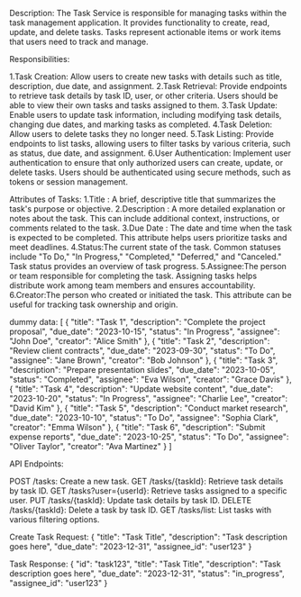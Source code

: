 Description: The Task Service is responsible for managing tasks within the task management application. It provides functionality to create, read, update, and delete tasks. Tasks represent actionable items or work items that users need to track and manage.

Responsibilities:

1.Task Creation: Allow users to create new tasks with details such as title, description, due date, and assignment.
2.Task Retrieval: Provide endpoints to retrieve task details by task ID, user, or other criteria. Users should be able to view their own tasks and tasks assigned to them.
3.Task Update: Enable users to update task information, including modifying task details, changing due dates, and marking tasks as completed.
4.Task Deletion: Allow users to delete tasks they no longer need.
5.Task Listing: Provide endpoints to list tasks, allowing users to filter tasks by various criteria, such as status, due date, and assignment.
6.User Authentication: Implement user authentication to ensure that only authorized users can create, update, or delete tasks. Users should be authenticated using secure methods, such as tokens or session management.

Attributes of Tasks:
1.Title : A brief, descriptive title that summarizes the task's purpose or objective.
2.Description : A more detailed explanation or notes about the task. This can include additional context, instructions, or comments related to the task.
3.Due Date : The date and time when the task is expected to be completed. This attribute helps users prioritize tasks and meet deadlines.
4.Status:The current state of the task. Common statuses include "To Do," "In Progress," "Completed," "Deferred," and "Canceled." Task status provides an overview of task progress.
5.Assignee:The person or team responsible for completing the task. Assigning tasks helps distribute work among team members and ensures accountability.
6.Creator:The person who created or initiated the task. This attribute can be useful for tracking task ownership and origin.

dummy data:
[
  {
    "title": "Task 1",
    "description": "Complete the project proposal",
    "due_date": "2023-10-15",
    "status": "In Progress",
    "assignee": "John Doe",
    "creator": "Alice Smith"
  },
  {
    "title": "Task 2",
    "description": "Review client contracts",
    "due_date": "2023-09-30",
    "status": "To Do",
    "assignee": "Jane Brown",
    "creator": "Bob Johnson"
  },
  {
    "title": "Task 3",
    "description": "Prepare presentation slides",
    "due_date": "2023-10-05",
    "status": "Completed",
    "assignee": "Eva Wilson",
    "creator": "Grace Davis"
  },
  {
    "title": "Task 4",
    "description": "Update website content",
    "due_date": "2023-10-20",
    "status": "In Progress",
    "assignee": "Charlie Lee",
    "creator": "David Kim"
  },
  {
    "title": "Task 5",
    "description": "Conduct market research",
    "due_date": "2023-10-10",
    "status": "To Do",
    "assignee": "Sophia Clark",
    "creator": "Emma Wilson"
  },
  {
    "title": "Task 6",
    "description": "Submit expense reports",
    "due_date": "2023-10-25",
    "status": "To Do",
    "assignee": "Oliver Taylor",
    "creator": "Ava Martinez"
  }
]


API Endpoints:

POST /tasks: Create a new task.
GET /tasks/{taskId}: Retrieve task details by task ID.
GET /tasks?user={userId}: Retrieve tasks assigned to a specific user.
PUT /tasks/{taskId}: Update task details by task ID.
DELETE /tasks/{taskId}: Delete a task by task ID.
GET /tasks/list: List tasks with various filtering options.

Create Task Request:
{
    "title": "Task Title",
    "description": "Task description goes here",
    "due_date": "2023-12-31",
    "assignee_id": "user123"
}

Task Response:
{
    "id": "task123",
    "title": "Task Title",
    "description": "Task description goes here",
    "due_date": "2023-12-31",
    "status": "in_progress",
    "assignee_id": "user123"
}

